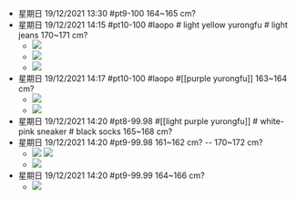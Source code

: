 - 星期日 19/12/2021 13:30 #pt9-100 164~165 cm?
- 星期日 19/12/2021 14:15 #pt10-100 #laopo # light yellow yurongfu # light jeans  170~171 cm?
    - ![](https://firebasestorage.googleapis.com/v0/b/firescript-577a2.appspot.com/o/imgs%2Fapp%2FXELiu-NovaKG%2FOU38X6yYbt.jpg?alt=media&token=3894430e-6cdf-438e-b92a-a0ef7e1a5487)
    - ![](https://firebasestorage.googleapis.com/v0/b/firescript-577a2.appspot.com/o/imgs%2Fapp%2FXELiu-NovaKG%2F2WclqLJWnn.png?alt=media&token=074624e1-8406-4f5e-8357-2bff88b4c08a)
    - ![](https://firebasestorage.googleapis.com/v0/b/firescript-577a2.appspot.com/o/imgs%2Fapp%2FXELiu-NovaKG%2FzRAZPgZiEE.png?alt=media&token=bc48a9da-0dce-4af5-ae3e-6b45fc0883b8)
- 星期日 19/12/2021 14:17 #pt10-100 #laopo #[[purple yurongfu]] 163~164 cm?
    - ![](https://firebasestorage.googleapis.com/v0/b/firescript-577a2.appspot.com/o/imgs%2Fapp%2FXELiu-NovaKG%2Fcu_CgzWgLD.png?alt=media&token=ac0c96a1-c283-448b-a5b0-9d157b6fce89)
    - ![](https://firebasestorage.googleapis.com/v0/b/firescript-577a2.appspot.com/o/imgs%2Fapp%2FXELiu-NovaKG%2FiAT63v6mEy.png?alt=media&token=96064d00-c1a3-4c6f-add5-7825ae7a0c07)
- 星期日 19/12/2021 14:20 #pt8-99.98 #[[light purple yurongfu]] # white-pink sneaker # black socks 165~168 cm?
- 星期日 19/12/2021 14:20 #pt9-99.98 161~162 cm? -- 170~172 cm?
    - ![](https://firebasestorage.googleapis.com/v0/b/firescript-577a2.appspot.com/o/imgs%2Fapp%2FXELiu-NovaKG%2FgqpJO0gxgN.png?alt=media&token=8a7d9a1c-1d86-4005-b86a-10f3cfcafa00)
![](https://firebasestorage.googleapis.com/v0/b/firescript-577a2.appspot.com/o/imgs%2Fapp%2FXELiu-NovaKG%2FNUwAMyYFdN.png?alt=media&token=a0b34293-28e1-4d1b-bda4-9d05f55934f0)
    - ![](https://firebasestorage.googleapis.com/v0/b/firescript-577a2.appspot.com/o/imgs%2Fapp%2FXELiu-NovaKG%2Fh7ZV14wmc8.png?alt=media&token=69a458b1-a3a1-4846-b092-17b821bcde5b)
- 星期日 19/12/2021 14:20 #pt9-99.99 164~166 cm?
    - ![](https://firebasestorage.googleapis.com/v0/b/firescript-577a2.appspot.com/o/imgs%2Fapp%2FXELiu-NovaKG%2FAB4AN4v4q0.png?alt=media&token=806cce90-74fe-47ef-b0e4-e8a585c5cbe4)
